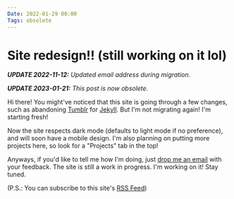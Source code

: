 ```yaml
---
Date: 2022-01-29 00:00
Tags: obsolete
---
```


# Site redesign!! (still working on it lol)

***UPDATE 2022-11-12:** Updated email address during migration.*

***UPDATE 2023-01-21:** This post is now obsolete.*

Hi there! You might've noticed that this site is going through a few changes, such as abandoning [Tumblr](https://byemc.tumblr.com) for [Jekyll](https://jekyllrb.com). But I'm not migrating again! I'm starting fresh!

Now the site respects dark mode (defaults to light mode if no preference), and will soon have a mobile design. I'm also planning on putting more projects here, so look for a "Projects" tab in the top!

Anyways, if you'd like to tell me how I'm doing, just [drop me an email](mailto:bye@byecorps.com) with your feedback. The site is still a work in progress. I'm working on it! Stay tuned.

(P.S.: You can subscribe to this site's [RSS Feed](/feed.xml))